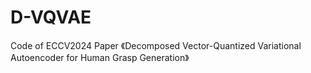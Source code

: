 # D-VQVAE
Code of ECCV2024 Paper 《Decomposed Vector-Quantized Variational Autoencoder for Human Grasp Generation》
